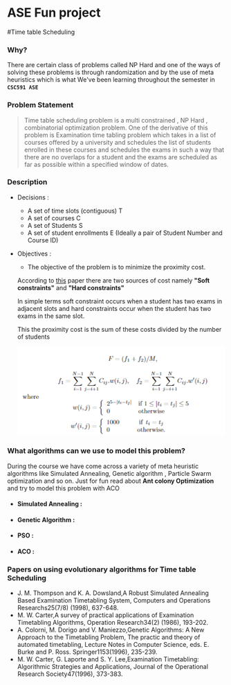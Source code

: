 # ASE Fun project

#Time table Scheduling 

### Why?
There are certain class of problems called NP Hard and one of the ways of solving these problems
is through randomization and by the use of meta heuristics which is what 
We've been learning throughout the semester in **`CSC591 ASE`**

### Problem Statement
>Time table scheduling problem is a multi constrained , NP Hard , combinatorial 
optimization problem. One of the derivative of this problem is Examination
time tabling problem which takes in a list of courses offered by a university and schedules
the list of students enrolled in these courses and schedules the exams in
such a way that there are no overlaps for a student and the exams
are scheduled as far as possible within a specified window of dates.


### Description
* Decisions : 
    * A set of time slots (contiguous) T
    * A set of courses C
    * A set of Students S
    * A set of student enrollments E (Ideally a pair of Student Number and Course ID)

* Objectives :
    
    * The objective of the problem is to minimize the proximity cost.
    
    According to [this](#4) paper there are two sources of cost namely **"Soft constraints"** and **"Hard constraints"**
    
    In simple terms soft constraint occurs when a student has two exams in adjacent slots and hard
    constraints occur when the student has two exams in the same slot.
    
    This the proximity cost is the sum of these costs divided by the number of students
    
    ![costs](./pics/cost.PNG)


### What algorithms can we use to model this problem?

During the course we have come across a variety of meta heuristic algorithms like Simulated Annealing, 
Genetic algorithm , Particle Swarm optimization and so on.  Just for fun read about  **Ant colony Optimization** and try 
to model this problem with ACO

* #### Simulated Annealing :

* #### Genetic Algorithm :

* #### PSO :

* #### ACO :



### Papers on using evolutionary algorithms for Time table Scheduling

* J. M. Thompson and K. A. Dowsland,A Robust Simulated Annealing Based Examination Timetabling System, Computers and Operations Researchs25(7/8) (1998), 637-648. 
* M. W. Carter,A survey of practical applications of Examination Timetabling Algorithms, Operation Research34(2) (1986), 193-202. 
* A. Colorni, M. Dorigo and V. Maniezzo,Genetic Algorithms: A New Approach to the Timetabling Problem, The practic and theory of automated timetabling, Lecture Notes in Computer Science, eds. E. Burke and P. Ross. Springer1153(1996), 235-239. 
* <a name="4"></a>M. W. Carter, G. Laporte and S. Y. Lee,Examination Timetabling: Algorithmic Strategies and Applications, Journal of the Operational Research Society47(1996), 373-383.

